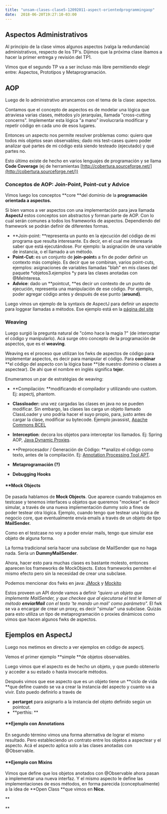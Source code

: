 ```yaml
---
title: "unsam-clases-clase5-12092011-aspect-orientedprogrammingaop"
date:  2018-06-20T19:27:10-03:00
---
```



## Aspectos Administrativos

Al principio de la clase vimos algunos aspectos (valga la redundancia) administrativos, respecto de los TP's.
Dijimos que la próxima clase ibamos a hacer la primer entrega y revisión del TP1.


Vimos que el segundo TP va a ser incluso más libre permitiendo elegir entre: Aspectos, Prototipos y Metaprogramación.


## AOP

Luego de lo administrativo arrancamos con el tema de la clase: aspectos.


Contamos que el concepto de aspectos es de modelar una lógica que atraviesa varias clases, métodos y/o jerarquías, llamada "cross-cutting concerns".
Implementar esta lógica "a mano" involucraría modificar y repetir código en cada uno de esos lugares.


Entonces un aspecto nos permite resolver problemas como: quiero que todos mis objetos sean observables; dado mis test-cases quiero poder analizar qué partes de mi código está siendo testeado (ejecutado) y qué partes no.


Esto último existe de hecho en varios lenguajes de programación y se llama **Code Coverage** (ej de herramientas [http://cobertura.sourceforge.net/](http://cobertura.sourceforge.net/))


### Conceptos de AOP: Join-Point, Point-cut y Advice

Vimos luego los conceptos **core **del dominio de la **programación orientada a aspectos.**

Si bien vamos a ver aspectos con una implementación para java llamada **AspectJ** estos conceptos son abstractos y forman parte de AOP. Con lo cual serán comunes a todos los frameworks de aspectos.
Dependiendo del framework se podrán definir de diferentes formas.



* **Join-point: **representa un punto en la ejecución del código de mi programa que resulta interesante. Es decir, en el cual me interesaría saber que está ejecutándose. Por ejemplo: la asignación de una variable de instancia, o el llamado a un método.
* **Point-Cut:** es un conjunto de **join-point**s a fin de poder definir un contexto más complejo. Es decir que se combinan, varios point-cuts, ejemplos: asignaciones de variables llamadas "blah" en mis clases del paquete *objetos3.ejemplos *y para las clases anotadas con @MeInteresa.
* **Advice**: dado un **pointcut, **es decir un contexto de un punto de ejecución, representa una manipulación de ese código. Por ejemplo, poder agregar código antes y después de ese punto (**around)**.

Luego vimos un ejemplo de la syntaxis de AspectJ para definir un aspecto para loggear llamadas a métodos.
Ese ejemplo está en la [página del site](../conceptos-aop)


### Weaving

Luego surgió la pregunta natural de "cómo hace la magia ?" (de interceptar el código y manipularlo).
Acá surge otro concepto de la programación de aspectos, que es el **weaving**.


Weaving es el proceso que utilizan los fwks de aspectos de código para implementar aspectos, es decir para manipular el código. Para **combinar** **el código del aspecto con la lógica base **(de nuestro dominio o clases a aspectear).
De ahí que el nombre en inglés significa **tejer**.


Enumeramos un par de estratégias de weaving:

* **Compilación: **modificando el compilador y utilizando uno custom. Ej: aspectj, phantom.
* **Classloader:** una vez cargadas las clases en java no se pueden modificar. Sin embargo, las clases las carga un objeto llamado ClassLoader y uno podría hacer el suyo propio, para, justo antes de cargar la clase, modificar su bytecode. Ejemplo javassist, [Apache Commons BCEL](http://commons.apache.org/bcel/)
* **Interception**: decora los objetos para interceptar los llamados. Ej: Spring AOP, [Java Dynamic Proxies](http://download.oracle.com/javase/1.3/docs/guide/reflection/proxy.html).
* **Preprocesador / Generación de Código: **analizo el código como texto, antes de la compilación. Ej: [Annotation Processing Tool APT](http://download.oracle.com/javase/1.5.0/docs/guide/apt/GettingStarted.html).
* **Metaprogramación (?)**

* **Debugging Hooks**




#### **[]()Mock Objects

De pasada hablamos de **Mock Objects**. Que aparece cuando trabajamos en testcase y tenemos interfaces u objetos que queremos "mockear" es decir simular, a través de una nueva implementación dummy solo a fines de poder testear otra lógica. 
Ejemplo, cuando tengo que testear una lógica de negocio core, que eventualmente envía emails a través de un objeto de tipo **MailSender.**

Como en el testcase no voy a poder enviar mails, tengo que simular ese objeto de alguna forma.


La forma tradicional sería hacer una subclase de MailSender que no haga nada. Sería un **DummyMailSender**.


Ahora, hacer esto para muchas clases es bastante molesto, entonces aparecen los frameworks de MockObjects.
Estos frameworks permiten el mismo efecto pero sin la necesidad de crear una subclase.


Podemos mencionar dos fwks en java: [JMock](http://www.jmock.org/) y [Mockito](http://mockito.org/)


Estos proveen un API donde vamos a definir *"quiero un objeto que implemente MailSender, y que checkee que al ejecutarse el test le llamen al método ****enviarMail**** con el texto 'te mando un mail' como parámetro".*
El fwk se va a encargar de crear un proxy, es decir "simular" una subclase.
Quizás para esto utiliza un tipo de metaprogramación o proxies dinámicos como vimos que hacen algunos fwks de aspectos.


## Ejemplos en AspectJ

Luego nos metimos en directo a ver ejemplos en código de aspectj.


Vemos el primer ejemplo **simple **de objetos observables.


Luego vimos que el aspecto es de hecho un objeto, y que puedo obtenerlo y acceder a su estado o hasta invocarle métodos.


Después vimos que ese aspecto que es un objeto tiene un **ciclo de vida **que define cuando se va a crear la instancia del aspecto y cuanto va a vivir. Esto puedo definirlo a través de 

* **pertarget** para asignarlo a la instancia del objeto definido según un pointcut.
* **perthis: **




#### **[]()Ejemplo con Annotations

En segundo término vimos una forma alternativa de lograr el mismo resultado. Pero estableciendo un contrato entre los objetos a aspectear y el aspecto.
Acá el aspecto aplica solo a las clases anotadas con @Observable.
#### **[]()Ejemplo con Mixins

Vimos que define que los objetos anotados con @Observable ahora pasan a implementar una nueva interfaz.
Y el mismo aspecto le define las implementaciones de esos métodos, en forma parecida (conceptualmente) a la idea de **Open Class **que vimos en **Nice.**

**

**